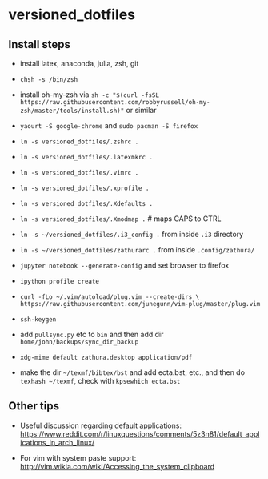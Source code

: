 # versioned_dotfiles


## Install steps

* install latex, anaconda, julia, zsh, git

* `chsh -s /bin/zsh` 

* install oh-my-zsh via `sh -c "$(curl -fsSL https://raw.githubusercontent.com/robbyrussell/oh-my-zsh/master/tools/install.sh)"` or similar

* `yaourt -S google-chrome` and `sudo pacman -S firefox`

* `ln -s versioned_dotfiles/.zshrc .`
* `ln -s versioned_dotfiles/.latexmkrc .`
* `ln -s versioned_dotfiles/.vimrc .`
* `ln -s versioned_dotfiles/.xprofile .`
* `ln -s versioned_dotfiles/.Xdefaults .`
* `ln -s versioned_dotfiles/.Xmodmap .`   # maps CAPS to CTRL
* `ln -s ~/versioned_dotfiles/.i3_config .` from inside `.i3` directory
* `ln -s ~/versioned_dotfiles/zathurarc .` from inside `.config/zathura/`

* `jupyter notebook --generate-config` and set browser to firefox

* `ipython profile create`

* `curl -fLo ~/.vim/autoload/plug.vim --create-dirs \
    https://raw.githubusercontent.com/junegunn/vim-plug/master/plug.vim`

* `ssh-keygen`  

* add `pullsync.py` etc to `bin` and then add dir `home/john/backups/sync_dir_backup`

* `xdg-mime default zathura.desktop application/pdf`

* make the dir `~/texmf/bibtex/bst` and add ecta.bst, etc., and then do `texhash ~/texmf`, check with `kpsewhich ecta.bst`



## Other tips


* Useful discussion regarding default applications: https://www.reddit.com/r/linuxquestions/comments/5z3n81/default_applications_in_arch_linux/

* For vim with system paste support: http://vim.wikia.com/wiki/Accessing_the_system_clipboard



